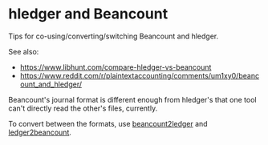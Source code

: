 # hledger and Beancount

Tips for co-using/converting/switching Beancount and hledger.

See also:
- <https://www.libhunt.com/compare-hledger-vs-beancount>
- <https://www.reddit.com/r/plaintextaccounting/comments/um1xy0/beancount_and_hledger/>


Beancount's journal format is different enough from hledger's
that one tool can't directly read the other's files, currently.

To convert between the formats, use
[beancount2ledger](https://github.com/beancount/beancount2ledger)
and
[ledger2beancount](https://github.com/beancount/ledger2beancount).

<!--
```
$ ledger print | hledger -f- CMD
```

The print command discards most of the Ledger-specific syntax,
and the output is usually hledger compatible journal entries. 
This is good enough for most reporting needs. Some examples:

```shell
$ ledger print | hledger -f- check       # check for problems
$ ledger print | hledger -f- stats       # show journal statistics
$ ledger print | hledger -f- is -MAS -2  # summarise monthly revenues/expenses
$ ledger print | hledger -f- web         # view journal in hledger-web WUI
$ hledger-ui -f <(ledger print)          # view journal in hledger-ui TUI (works in bash)
```
-->
